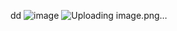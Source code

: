 dd
![image](https://github.com/gogoringhye/read/assets/145514996/99e76b81-7d38-479c-847b-9224615d0301)
![Uploading image.png…]()
